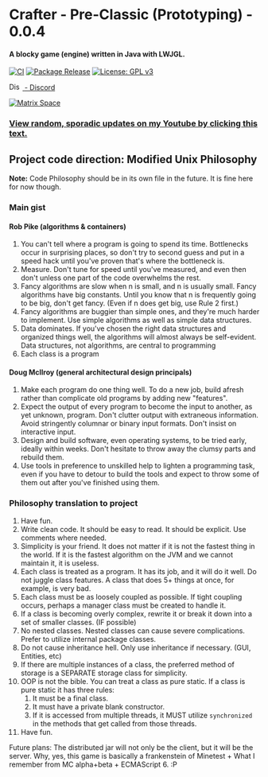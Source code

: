 # Crafter - Pre-Classic (Prototyping) - 0.0.4
#### A blocky game (engine) written in Java with LWJGL.
[![CI](https://github.com/jordan4ibanez/Crafter-Java/actions/workflows/gradle-ci.yml/badge.svg)](https://github.com/jordan4ibanez/Crafter-Java/actions/workflows/gradle-ci.yml)
[![Package Release](https://github.com/jordan4ibanez/Crafter-Java/actions/workflows/gradle-publish.yml/badge.svg)](https://github.com/jordan4ibanez/Crafter-Java/actions/workflows/gradle-publish.yml)
[![License: GPL v3](https://img.shields.io/badge/License-GPLv3-blue.svg)](https://www.gnu.org/licenses/gpl-3.0)


<a href = https://discord.gg/dRPyvubfyg> <img src="https://assets-global.website-files.com/6257adef93867e50d84d30e2/636e0a69f118df70ad7828d4_icon_clyde_blurple_RGB.svg" width="27" height="15" alt="Discord Logo"> 
<font>- Discord</font>
</a>

[![Matrix Space](https://matrix.org/images/matrix-logo-white.svg)](https://matrix.to/#/#crafter:matrix.org)

### [View random, sporadic updates on my Youtube by clicking this text.](https://www.youtube.com/@Jordan4Ibanez)

## Project code direction: Modified Unix Philosophy
**Note:** Code Philosophy should be in its own file in the future. It is fine here for now though. 
### Main gist
#### Rob Pike (algorithms & containers)
1. You can't tell where a program is going to spend its time. Bottlenecks occur in surprising places, so don't try to second guess and put in a speed hack until you've proven that's where the bottleneck is.
2. Measure. Don't tune for speed until you've measured, and even then don't unless one part of the code overwhelms the rest.
3. Fancy algorithms are slow when n is small, and n is usually small. Fancy algorithms have big constants. Until you know that n is frequently going to be big, don't get fancy. (Even if n does get big, use Rule 2 first.)
4. Fancy algorithms are buggier than simple ones, and they're much harder to implement. Use simple algorithms as well as simple data structures.
5. Data dominates. If you've chosen the right data structures and organized things well, the algorithms will almost always be self-evident. Data structures, not algorithms, are central to programming
6. Each class is a program
#### Doug McIlroy (general architectural design principals)
1. Make each program do one thing well. To do a new job, build afresh rather than complicate old programs by adding new "features".
2. Expect the output of every program to become the input to another, as yet unknown, program. Don't clutter output with extraneous information. Avoid stringently columnar or binary input formats. Don't insist on interactive input.
3. Design and build software, even operating systems, to be tried early, ideally within weeks. Don't hesitate to throw away the clumsy parts and rebuild them.
4. Use tools in preference to unskilled help to lighten a programming task, even if you have to detour to build the tools and expect to throw some of them out after you've finished using them.

### Philosophy translation to project
1. Have fun.
2. Write clean code. It should be easy to read. It should be explicit. Use comments where needed.
3. Simplicity is your friend. It does not matter if it is not the fastest thing in the world. If it is the fastest algorithm on the JVM and we cannot maintain it, it is useless.
4. Each class is treated as a program. It has its job, and it will do it well. Do not juggle class features. A class that does 5+ things at once, for example, is very bad.
5. Each class must be as loosely coupled as possible. If tight coupling occurs, perhaps a manager class must be created to handle it.
6. If a class is becoming overly complex, rewrite it or break it down into a set of smaller classes. (IF possible)
7. No nested classes. Nested classes can cause severe complications. Prefer to utilize internal package classes.
8. Do not cause inheritance hell. Only use inheritance if necessary. (GUI, Entities, etc)
9. If there are multiple instances of a class, the preferred method of storage is a SEPARATE storage class for simplicity.
10. OOP is not the bible. You can treat a class as pure static. If a class is pure static it has three rules:
    1. It must be a final class.
    2. It must have a private blank constructor.
    3. If it is accessed from multiple threads, it MUST utilize ``synchronized`` in the methods that get called from those threads.
11. Have fun.

Future plans:
The distributed jar will not only be the client, but it will be the server.
Why, yes, this game is basically a frankenstein of Minetest + What I remember from MC alpha+beta + ECMAScript 6. :P
